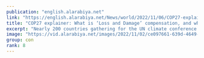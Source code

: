 ```yaml
---
publication: "english.alarabiya.net"
link: "https://english.alarabiya.net/News/world/2022/11/06/COP27-explainer-What-is-Loss-and-Damage-compensation-and-who-should-pay-"
title: "COP27 explainer: What is ‘Loss and Damage’ compensation, and who should pay?"
excerpt: "Nearly 200 countries gathering for the UN climate conference in Egypt are expected to lock horns over whether rich nations should pay compensation to"
image: "https://vid.alarabiya.net/images/2022/11/02/ce097661-639d-4649-878a-108c0542e383/ce097661-639d-4649-878a-108c0542e383_16x9_600x338.JPG"
group: con
rank: 8
---
```

